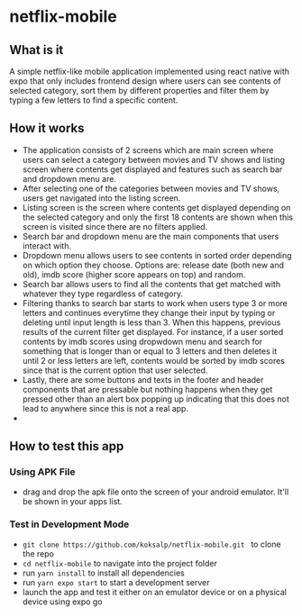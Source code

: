# netflix-mobile 

## What is it 
A simple netflix-like mobile application implemented using react native with expo that only includes frontend design where users can see contents of selected category, sort them by different properties and filter them by typing a few letters to find a specific content. 

## How it works 
- The application consists of 2 screens which are main screen where users can select a category between movies and TV shows and listing screen where contents get displayed and features such as search bar and dropdown menu are. 
- After selecting one of the categories between movies and TV shows, users get navigated into the listing screen. 
- Listing screen is the screen where contents get displayed depending on the selected category and only the first 18 contents are shown when this screen is visited since there are no filters applied. 
- Search bar and dropdown menu are the main components that users interact with. 
- Dropdown menu allows users to see contents in sorted order depending on which option they choose. Options are: release date (both new and old), imdb score (higher score appears on top) and random. 
- Search bar allows users to find all the contents that get matched with whatever they type regardless of category. 
- Filtering thanks to search bar starts to work when users type 3 or more letters and continues everytime they change their input by typing or deleting until input length is less than 3. When this happens, previous results of the current filter get displayed. For instance, if a user sorted contents by imdb scores using dropwdown menu and search for something that is longer than or equal to 3 letters and then deletes it until 2 or less letters are left, contents would be sorted by imdb scores since that is the current option that user selected. 
- Lastly, there are some buttons and texts in the footer and header components that are pressable but nothing happens when they get pressed other than an alert box popping up indicating that this does not lead to anywhere since this is not a real app.      
- 
## How to test this app 
### Using APK File 
- drag and drop the apk file onto the screen of your android emulator. It'll be shown in your apps list. 

### Test in Development Mode 
- `git clone https://github.com/koksalp/netflix-mobile.git ` to clone the repo 
- `cd netflix-mobile` to navigate into the project folder     
- run `yarn install` to install all dependencies 
- run `yarn expo start` to start a development server   
- launch the app and test it either on an emulator device or on a physical device using expo go 

